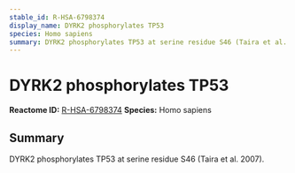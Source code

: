 ```yaml
---
stable_id: R-HSA-6798374
display_name: DYRK2 phosphorylates TP53
species: Homo sapiens
summary: DYRK2 phosphorylates TP53 at serine residue S46 (Taira et al. 2007).
---
```


# DYRK2 phosphorylates TP53
**Reactome ID:** [R-HSA-6798374](https://reactome.org/content/detail/R-HSA-6798374)
**Species:** Homo sapiens

## Summary

DYRK2 phosphorylates TP53 at serine residue S46 (Taira et al. 2007).
